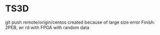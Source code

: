 # TS3D
git push remote/origin/centos
created because of large size error
Finish: 2PEB, wr rd with FPGA with random data
